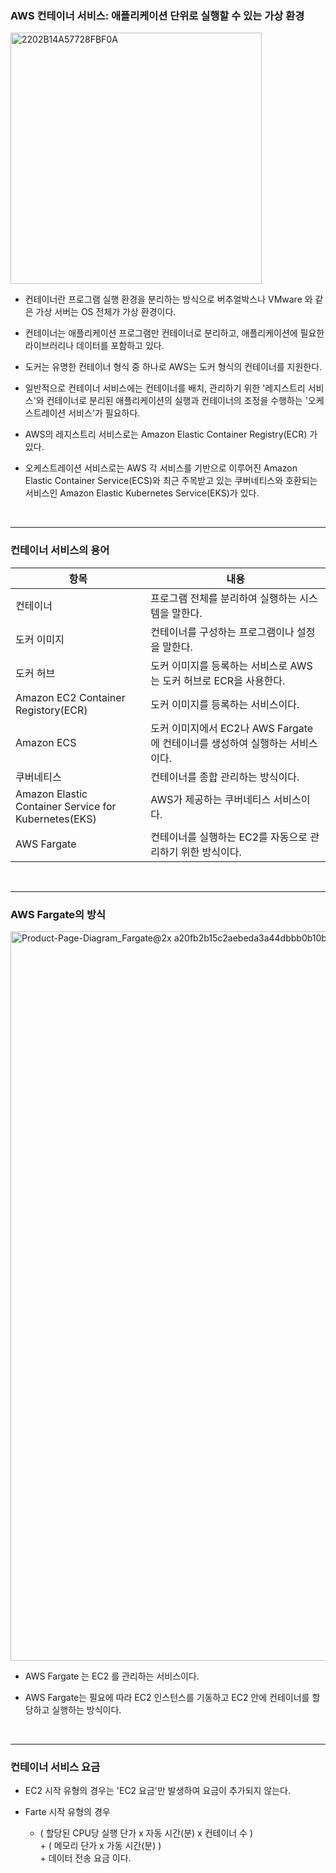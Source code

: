 ### AWS 컨테이너 서비스: 애플리케이션 단위로 실행할 수 있는 가상 환경

<img width="402" alt="2202B14A57728FBF0A" src="https://user-images.githubusercontent.com/50399804/134812606-c0d30a02-fc5c-4359-a81d-0c0c886ce099.png">

- 컨테이너란 프로그램 실행 환경을 분리하는 방식으로 버추얼박스나 VMware 와 같은 가상 서버는 OS 전체가 가상 환경이다.

  

- 컨테이너는 애플리케이션 프로그램만 컨테이너로 분리하고, 애플리케이션에 필요한 라이브러리나 데이터를 포함하고 있다.

  

- 도커는 유명한 컨테이너 형식 중 하나로 AWS는 도커 형식의 컨테이너를 지원한다.

  

- 일반적으로 컨테이너 서비스에는 컨테이너를 배치, 관리하기 위한 '레지스트리 서비스'와 컨테이너로 분리된 애플리케이션의 실행과 컨테이너의 조정을 수행하는 '오케스트레이션 서비스'가 필요하다.

  

- AWS의 레지스트리 서비스로는 Amazon Elastic Container Registry(ECR) 가 있다.

  

- 오케스트레이션 서비스로는 AWS 각 서비스를 기반으로 이루어진 Amazon Elastic Container Service(ECS)와 최근 주목받고 있는  쿠버네티스와 호환되는 서비스인 Amazon Elastic Kubernetes Service(EKS)가 있다.



<br>

***

### 컨테이너 서비스의 용어

| 항목                                                       | 내용                                                         |
| ---------------------------------------------------------- | ------------------------------------------------------------ |
| 컨테이너                                                   | 프로그램 전체를 분리하여 실행하는 시스템을 말한다.           |
| 도커 이미지                                                | 컨테이너를 구성하는 프로그램이나 설정을 말한다.              |
| 도커 허브                                                  | 도커 이미지를 등록하는 서비스로 AWS는 도커 허브로 ECR을 사용한다. |
| Amazon EC2 Container Registory(ECR)                        | 도커 이미지를 등록하는 서비스이다.                           |
| Amazon ECS                                                 | 도커 이미지에서 EC2나 AWS Fargate에 컨테이너를 생성하여 실행하는 서비스이다. |
| 쿠버네티스                                                 | 컨테이너를 종합 관리하는 방식이다.                           |
| Amazon Elastic<br>Container Service for<br>Kubernetes(EKS) | AWS가 제공하는 쿠버네티스 서비스이다.                        |
| AWS Fargate                                                | 컨테이너를 실행하는 EC2를 자동으로 관리하기 위한 방식이다.   |



<br>

***

### AWS Fargate의 방식

<img width="1167" alt="Product-Page-Diagram_Fargate@2x a20fb2b15c2aebeda3a44dbbb0b10b82fb89aa6a" src="https://user-images.githubusercontent.com/50399804/134812767-09c44f1f-8e6c-42cd-8fef-31c6335f2f09.png">

- AWS Fargate 는 EC2 를 관리하는 서비스이다.

  

- AWS Fargate는 필요에 따라 EC2 인스턴스를 기동하고 EC2 안에 컨테이너를 할당하고 실행하는 방식이다.



<br>

***

### 컨테이너 서비스 요금

- EC2 시작 유형의 경우는 'EC2 요금'만 발생하여 요금이 추가되지 않는다.

  

- Farte 시작 유형의 경우

  - ( 할당된 CPU당 실행 단가 x 자동 시간(분) x 컨테이너 수 ) <br> + ( 메모리 단가 x 가동 시간(분) ) <br> + 데이터 전송 요금 이다.

